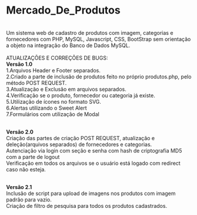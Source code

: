 # Mercado_De_Produtos

<br/>Um sistema web de cadastro de produtos com imagem, categorias e fornecedores com PHP, MySQL, Javascript, CSS, BootStrap sem orientação a objeto na integração do Banco de Dados MySQL.
<br/><br/>ATUALIZAÇÕES E CORREÇÕES DE BUGS:
<br/><b>Versão 1.0</b>
<br/>1.Arquivos Header e Footer separados.
<br/>2.Criado a parte de inclusão de produtos feito no próprio produtos.php, pelo método POST REQUEST.
<br/>3.Atualização e Exclusão em arquivos separados.
<br/>4.Verificação se o produto, fornecedor ou categoria já existe.
<br/>5.Utilização de ícones no formato SVG.
<br/>6.Alertas utilizando o Sweet Alert
<br/>7.Formulários com utilização de Modal

<br/><b>Versão 2.0</b>
<br/>Criação das partes de criação POST REQUEST, atualização e deleção(arquivos separados) de fornecedores e categorias.
<br/>Autenciação via login com seção e senha com hash de criptografia MD5 com a parte de logout
<br/>Verificação em todos os arquivos se o usuário está logado com redirect caso não esteja.

<br/><b>Versão 2.1</b>
<br/>Inclusão de script para upload de imagens nos produtos com imagem padrão para vazio.
<br/>Criação de filtro de pesquisa para todos os produtos cadastrados.
